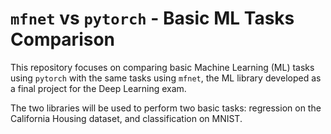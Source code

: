 # `mfnet` vs `pytorch` - Basic ML Tasks Comparison

This repository focuses on comparing basic Machine Learning (ML) tasks using `pytorch` with the same tasks using `mfnet`, the ML library developed as a final project for the Deep Learning exam.

The two libraries will be used to perform two basic tasks: regression on the California Housing dataset, and classification on MNIST.
